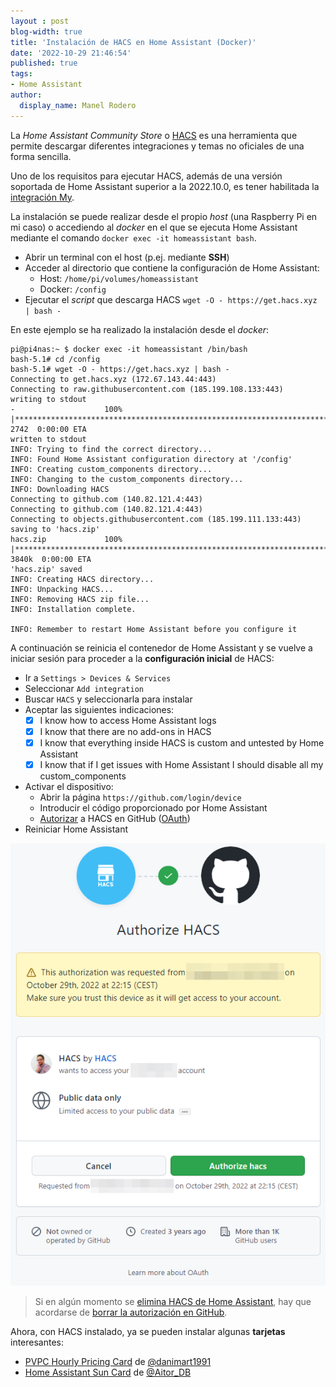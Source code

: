 ```yaml
---
layout : post
blog-width: true
title: 'Instalación de HACS en Home Assistant (Docker)'
date: '2022-10-29 21:46:54'
published: true
tags:
- Home Assistant
author:
  display_name: Manel Rodero
---
```


La _Home Assistant Community Store_ o [HACS](https://hacs.xyz/) es una herramienta que permite descargar diferentes integraciones y temas no oficiales de una forma sencilla.

Uno de los requisitos para ejecutar HACS, además de una versión soportada de Home Assistant superior a la 2022.10.0, es tener habilitada la [integración My](https://www.home-assistant.io/integrations/my/).

La instalación se puede realizar desde el propio _host_ (una Raspberry Pi en mi caso) o accediendo al _docker_ en el que se ejecuta Home Assistant mediante el comando `docker exec -it homeassistant bash`.

* Abrir un terminal con el host (p.ej. mediante **SSH**)
* Acceder al directorio que contiene la configuración de Home Assistant:
  * Host: `/home/pi/volumes/homeassistant`
  * Docker: `/config`
* Ejecutar el _script_ que descarga HACS `wget -O - https://get.hacs.xyz | bash -`

En este ejemplo se ha realizado la instalación desde el _docker_:

```
pi@pi4nas:~ $ docker exec -it homeassistant /bin/bash
bash-5.1# cd /config
bash-5.1# wget -O - https://get.hacs.xyz | bash -
Connecting to get.hacs.xyz (172.67.143.44:443)
Connecting to raw.githubusercontent.com (185.199.108.133:443)
writing to stdout
-                    100% |************************************************************************|  2742  0:00:00 ETA
written to stdout
INFO: Trying to find the correct directory...
INFO: Found Home Assistant configuration directory at '/config'
INFO: Creating custom_components directory...
INFO: Changing to the custom_components directory...
INFO: Downloading HACS
Connecting to github.com (140.82.121.4:443)
Connecting to github.com (140.82.121.4:443)
Connecting to objects.githubusercontent.com (185.199.111.133:443)
saving to 'hacs.zip'
hacs.zip             100% |************************************************************************| 3840k  0:00:00 ETA
'hacs.zip' saved
INFO: Creating HACS directory...
INFO: Unpacking HACS...
INFO: Removing HACS zip file...
INFO: Installation complete.

INFO: Remember to restart Home Assistant before you configure it
```

A continuación se reinicia el contenedor de Home Assistant y se vuelve a iniciar sesión para proceder a la **configuración inicial** de HACS:

* Ir a `Settings > Devices & Services`
* Seleccionar `Add integration`
* Buscar `HACS` y seleccionarla para instalar
* Aceptar las siguientes indicaciones:
  * [x] I know how to access Home Assistant logs
  * [x] I know that there are no add-ons in HACS
  * [x] I know that everything inside HACS is custom and untested by Home Assistant
  * [x] I know that if I get issues with Home Assistant I should disable all my custom_components
* Activar el dispositivo:
  * Abrir la página `https://github.com/login/device`
  * Introducir el código proporcionado por Home Assistant
  * [Autorizar](https://hacs.xyz/docs/faq/github_account/) a HACS en GitHub ([OAuth](https://docs.github.com/en/developers/apps/building-oauth-apps/authorizing-oauth-apps))
* Reiniciar Home Assistant

![HACS OAuth][1]

> Si en algún momento se [elimina HACS de Home Assistant](https://hacs.xyz/docs/setup/remove/), hay que acordarse de [borrar la autorización en GitHub](https://github.com/settings/applications).

Ahora, con HACS instalado, ya se pueden instalar algunas **tarjetas** interesantes:

* [PVPC Hourly Pricing Card](https://github.com/danimart1991/pvpc-hourly-pricing-card) de [@danimart1991](https://twitter.com/danimart1991)
* [Home Assistant Sun Card](https://github.com/AitorDB/home-assistant-sun-card) de [@Aitor_DB](https://twitter.com/Aitor_DB)

[1]: /assets/img/blog/2022-10-29_image_1.png "HACS OAuth"

